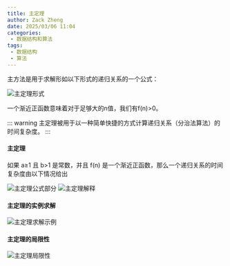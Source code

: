 ```yaml
---
title: 主定理
author: Zack Zheng
date: 2025/03/06 11:04
categories:
 - 数据结构和算法
tags:
 - 数据结构
 - 算法
---
```


主方法是用于求解形如以下形式的递归关系的一个公式：

![主定理形式](https://gitee.com/zackzhengxy/picGallery/raw/main/imgs/主定理形式.png)

一个渐近正函数意味着对于足够大的n值，我们有f(n)>0。

::: warning
主定理被用于以一种简单快捷的方式计算递归关系（分治法算法）的时间复杂度。
:::

#### 主定理

如果 a≥1 且 b>1 是常数，并且 f(n) 是一个渐近正函数，那么一个递归关系的时间复杂度由以下情况给出

![主定理公式部分](https://gitee.com/zackzhengxy/picGallery/raw/main/imgs/主定理公式部分.png)
![主定理解释](https://gitee.com/zackzhengxy/picGallery/raw/main/imgs/主定理解释.png)


#### 主定理的实例求解

![主定理求解示例](https://gitee.com/zackzhengxy/picGallery/raw/main/imgs/主定理求解示例.png)


#### 主定理的局限性

![主定理局限性](https://gitee.com/zackzhengxy/picGallery/raw/main/imgs/主定理局限性.png)
